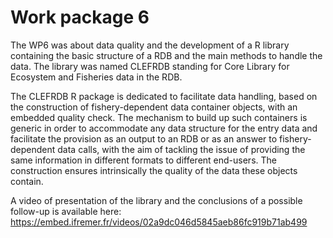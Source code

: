 # Work package 6

The WP6 was about data quality and the development of a R library containing the basic structure of a RDB and the main methods to handle the data. The library was named CLEFRDB standing for Core Library for Ecosystem and Fisheries data in the RDB.

The CLEFRDB R package is dedicated to facilitate data handling, based on the construction of fishery-dependent data container objects, with an embedded quality check. The mechanism to build up such containers is generic in order to accommodate any data structure for the entry data and facilitate the provision as an output to an RDB or as an answer to fishery-dependent data calls, with the aim of tackling the issue of providing the same information in different formats to different end-users. The construction ensures intrinsically the quality of the data these objects contain.

A video of presentation of the library and the conclusions of a possible follow-up is available here:
https://embed.ifremer.fr/videos/02a9dc046d5845aeb86fc919b71ab499
